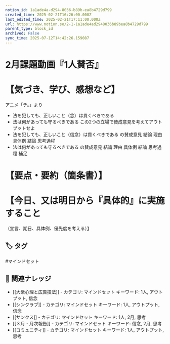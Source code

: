 ```yaml
---
notion_id: 1a1ade4a-d294-8036-b89b-ea8b4729d799
created_time: 2025-02-21T16:26:00.000Z
last_edited_time: 2025-02-21T17:11:00.000Z
url: https://www.notion.so/2-1-1a1ade4ad2948036b89bea8b4729d799
parent_type: block_id
archived: False
sync_time: 2025-07-12T14:42:26.159087
---
```


# 2月課題動画『1人賛否』

# 【気づき、学び、感想など】
アニメ「チ。」より
- 法を犯しても、正しいこと（念）は貫くべきである
- 法は何があっても守るべきである
この2つの立場で賛成意見を考えてアウトプットせよ
- 法を犯しても、正しいこと（信念）は貫くべきである
の賛成意見
結論
理由
具体例
結論
思考過程
- 法は何があっても守るべきである
の賛成意見
結論
理由
具体例
結論
思考過程
補足
# 【要点・要約（箇条書）】
# 【今日、又は明日から『具体的』に実施すること
（宣言、期日、具体例、優先度を考える）】

## 🏷️ タグ
#マインドセット

## 🔗 関連ナレッジ
- [[大衆心理と広告技法]] - カテゴリ: マインドセット キーワード: 1人, アウトプット, 信念
- [[シンクラブ]] - カテゴリ: マインドセット キーワード: 1人, アウトプット, 信念
- [[サンクス]] - カテゴリ: マインドセット キーワード: 1人, 2月, 思考
- [[３月・月次報告]] - カテゴリ: マインドセット キーワード: 信念, 2月, 思考
- [[コミュニティ]] - カテゴリ: マインドセット キーワード: 1人, アウトプット, 思考
